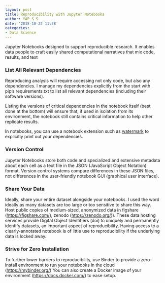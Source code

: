 ```yaml
---
layout: post
title: Reproducibility with Jupyter Notebooks
author: YAP S S
date: '2018-10-22 11:58'
categories:
- Data Science
---
```


Jupyter Notebooks designed to support reproducible research. It enables data people to craft easily shared computational narratives that mix code, results, and text 

### List All Relevant Dependencies

Reproducing analysis will require accessing not only code, but also any dependencies. I manage my dependencies explicitly from the start with pip’s requirements.txt to list all relevant dependencies (including their software versions). 

Listing the versions of critical dependencies in the notebook itself (best done at the bottom) will ensure that, if used in isolation from its environment, the notebook still contains critical information to help other replicate results.

In notebooks, you can use a notebook extension such as [watermark](https://github.com/rasbt/watermark) to explicitly print out your dependencies. 

### Version Control

Jupyter Notebooks store both code and specialized and extensive metadata about each cell as a text file in the JSON (JavaScript Object Notation) format. Version control systems compare differences in these JSON files, not differences in the user-friendly notebook GUI (graphical user interface). 

### Share Your Data

Ideally, share your entire dataset alongside your notebooks. I used the word ideally as many datasets
are too large or too sensitive to share this way.  Host public copies of medium-sized, anonymized data in 
figshare (https://figshare.com/), zenodo (https://zenodo.org/)).  These data hosting services provide Digital Object Identifiers (doi) to uniquely and permanently identify datasets, an important aspect of reproducibility. Having access to a clearly-annotated notebook is of little use to reproducibility if the underlying data is locked away.  

### Strive for Zero Installation 

To further lower barriers to reproducibility, use Binder to provide a zero-install environment to run your notebooks in the cloud (https://mybinder.org/) You can also create a Docker image of your environment (https://docs.docker.com/) to ease setup. 
